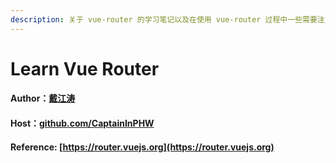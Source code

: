 ```yaml
---
description: 关于 vue-router 的学习笔记以及在使用 vue-router 过程中一些需要注意的地方
---
```


# Learn Vue Router

#### Author：[戴江涛](https://about.me/daijt)

#### Host：[github.com/CaptainInPHW](https://github.com/CaptainInPHW/learn-vue-router)

#### Reference: [https://router.vuejs.org](https://router.vuejs.org)



